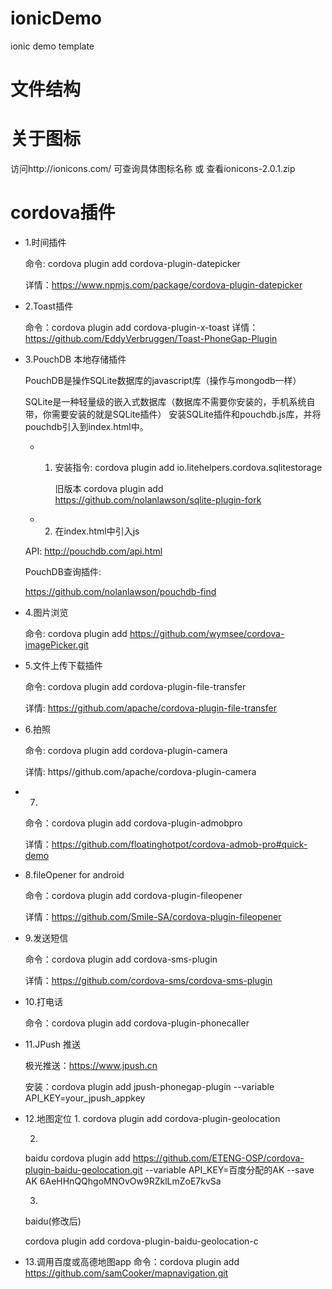 # ionicDemo
ionic demo template

# 文件结构
  

# 关于图标
访问http://ionicons.com/  可查询具体图标名称 或 查看ionicons-2.0.1.zip

# cordova插件

- 1.时间插件

  命令: cordova plugin add cordova-plugin-datepicker

  详情：https://www.npmjs.com/package/cordova-plugin-datepicker


- 2.Toast插件

  命令：cordova plugin add cordova-plugin-x-toast
  详情：https://github.com/EddyVerbruggen/Toast-PhoneGap-Plugin


- 3.PouchDB 本地存储插件

  PouchDB是操作SQLite数据库的javascript库（操作与mongodb一样）

  SQLite是一种轻量级的嵌入式数据库（数据库不需要你安装的，手机系统自带，你需要安装的就是SQLite插件）
  安装SQLite插件和pouchdb.js库，并将pouchdb引入到index.html中。

  * 1. 安装指令: cordova plugin add io.litehelpers.cordova.sqlitestorage
  
       旧版本 cordova plugin add https://github.com/nolanlawson/sqlite-plugin-fork

  * 2. 在index.html中引入js<script src="lib/pouchdb/dist/pouchdb.min.js"></script>

  API: http://pouchdb.com/api.html

  PouchDB查询插件:
  
  https://github.com/nolanlawson/pouchdb-find

- 4.图片浏览

  命令: cordova plugin add https://github.com/wymsee/cordova-imagePicker.git

- 5.文件上传下载插件

  命令: cordova plugin add cordova-plugin-file-transfer

  详情: https://github.com/apache/cordova-plugin-file-transfer

- 6.拍照

  命令: cordova plugin add cordova-plugin-camera

  详情: https//github.com/apache/cordova-plugin-camera

- 7.

  命令：cordova plugin add cordova-plugin-admobpro
  
  详情：https://github.com/floatinghotpot/cordova-admob-pro#quick-demo

- 8.fileOpener for android

  命令：cordova plugin add cordova-plugin-fileopener

  详情：https://github.com/Smile-SA/cordova-plugin-fileopener

- 9.发送短信

  命令：cordova plugin add cordova-sms-plugin
  
  详情：https://github.com/cordova-sms/cordova-sms-plugin

- 10.打电话

  命令：cordova plugin add cordova-plugin-phonecaller


- 11.JPush 推送

  极光推送：https://www.jpush.cn

  安装：cordova plugin add jpush-phonegap-plugin --variable API_KEY=your_jpush_appkey


- 12.地图定位
  1.
  cordova plugin add cordova-plugin-geolocation


  2.
  baidu
  cordova plugin add https://github.com/ETENG-OSP/cordova-plugin-baidu-geolocation.git --variable API_KEY=百度分配的AK --save
  AK 6AeHHnQQhgoMNOvOw9RZklLmZoE7kvSa

  3.
  baidu(修改后)

  cordova plugin add cordova-plugin-baidu-geolocation-c

- 13.调用百度或高德地图app
  命令：cordova plugin add https://github.com/samCooker/mapnavigation.git
